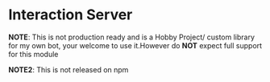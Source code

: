 # Interaction Server

**NOTE**: This is not production ready and is a Hobby Project/ custom library for my own bot, your welcome to use it.However do **NOT** expect full support for this module 

**NOTE2**: This is not released on npm